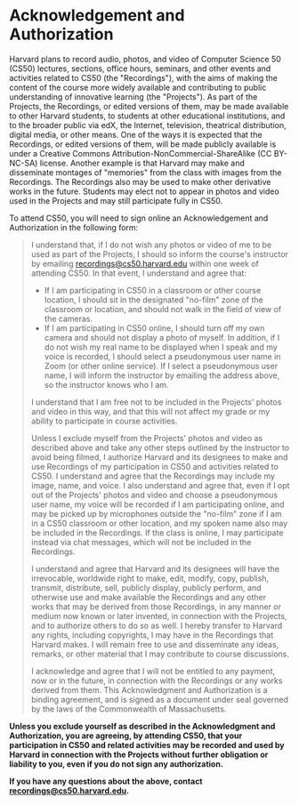 # Acknowledgement and Authorization

Harvard plans to record audio, photos, and video of Computer Science 50 (CS50) lectures, sections, office hours, seminars, and other events and activities related to CS50 (the "Recordings"), with the aims of making the content of the course more widely available and contributing to public understanding of innovative learning (the "Projects"). As part of the Projects, the Recordings, or edited versions of them, may be made available to other Harvard students, to students at other educational institutions, and to the broader public via edX, the Internet, television, theatrical distribution, digital media, or other means. One of the ways it is expected that the Recordings, or edited versions of them, will be made publicly available is under a Creative Commons Attribution-NonCommercial-ShareAlike (CC BY-NC-SA) license. Another example is that Harvard may make and disseminate montages of "memories" from the class with images from the Recordings. The Recordings also may be used to make other derivative works in the future. Students may elect not to appear in photos and video used in the Projects and may still participate fully in CS50.

To attend CS50, you will need to sign online an Acknowledgement and Authorization in the following form:

> I understand that, if I do not wish any photos or video of me to be used as part of the Projects, I should so inform the course's instructor by emailing <recordings@cs50.harvard.edu> within one week of attending CS50. In that event, I understand and agree that:
>
> * If I am participating in CS50 in a classroom or other course location, I should sit in the designated "no-film" zone of the classroom or location, and should not walk in the field of view of the cameras.
> * If I am participating in CS50 online, I should turn off my own camera and should not display a photo of myself. In addition, if I do not wish my real name to be displayed when I speak and my voice is recorded, I should select a pseudonymous user name in Zoom (or other online service). If I select a pseudonymous user name, I will inform the instructor by emailing the address above, so the instructor knows who I am.
>
> I understand that I am free not to be included in the Projects' photos and video in this way, and that this will not affect my grade or my ability to participate in course activities.
>
> Unless I exclude myself from the Projects' photos and video as described above and take any other steps outlined by the instructor to avoid being filmed, I authorize Harvard and its designees to make and use Recordings of my participation in CS50 and activities related to CS50. I understand and agree that the Recordings may include my image, name, and voice. I also understand and agree that, even if I opt out of the Projects' photos and video and choose a pseudonymous user name, my voice will be recorded if I am participating online, and may be picked up by microphones outside the "no-film" zone if I am in a CS50 classroom or other location, and my spoken name also may be included in the Recordings. If the class is online, I may participate instead via chat messages, which will not be included in the Recordings.
>
> I understand and agree that Harvard and its designees will have the irrevocable, worldwide right to make, edit, modify, copy, publish, transmit, distribute, sell, publicly display, publicly perform, and otherwise use and make available the Recordings and any other works that may be derived from those Recordings, in any manner or medium now known or later invented, in connection with the Projects, and to authorize others to do so as well. I hereby transfer to Harvard any rights, including copyrights, I may have in the Recordings that Harvard makes. I will remain free to use and disseminate any ideas, remarks, or other material that I may contribute to course discussions.
>
> I acknowledge and agree that I will not be entitled to any payment, now or in the future, in connection with the Recordings or any works derived from them. This Acknowledgment and Authorization is a binding agreement, and is signed as a document under seal governed by the laws of the Commonwealth of Massachusetts.

**Unless you exclude yourself as described in the Acknowledgment and Authorization, you are agreeing, by attending CS50, that your participation in CS50 and related activities may be recorded and used by Harvard in connection with the Projects without further obligation or liability to you, even if you do not sign any authorization.**

**If you have any questions about the above, contact <recordings@cs50.harvard.edu>.**
